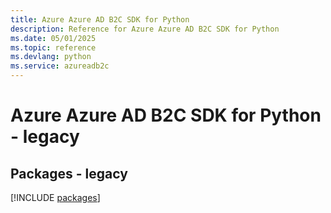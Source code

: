 ```yaml
---
title: Azure Azure AD B2C SDK for Python
description: Reference for Azure Azure AD B2C SDK for Python
ms.date: 05/01/2025
ms.topic: reference
ms.devlang: python
ms.service: azureadb2c
---
```

# Azure Azure AD B2C SDK for Python - legacy
## Packages - legacy
[!INCLUDE [packages](azure-ad-b2c-index.md)]